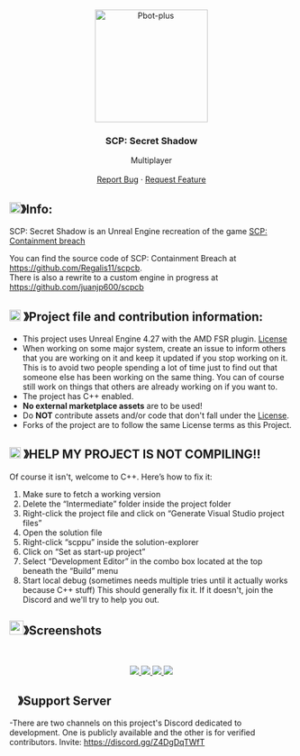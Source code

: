 <!-- PROJECT LOGO -->
<br />
<p align="center">
  <a href="https://github.com/EminShadow/SCP-LE/">
    <img src="https://media.discordapp.net/attachments/1162368760754208882/1195976754217635961/logo.png" alt="Pbot-plus" width="200" height="200">
  </a>

  <h3 align="center">SCP: Secret Shadow</h3>

  <p align="center">
    Multiplayer
    <br />
    <br />
    <a href="https://github.com/EminShadow/SCP-LE/issues">Report Bug</a>
    ·
    <a href="https://github.com/EminShadow/SCP-LE/issues">Request Feature</a>
  </p>
</p>


## <img src="https://cdn.discordapp.com/emojis/859424401186095114.png" width="20px" height="20px">》Info:
 SCP: Secret Shadow is an Unreal Engine recreation of the game [SCP: Containment breach](http://scpcbgame.com/)
 
 
 You can find the source code of SCP: Containment Breach at https://github.com/Regalis11/scpcb.   
 There is also a rewrite to a custom engine in progress at https://github.com/juanjp600/scpcb



## <img src="https://cdn.discordapp.com/emojis/1055803759831294013.png" width="20px" height="20px"> 》Project file and contribution information:
- This project uses Unreal Engine 4.27 with the AMD FSR plugin. [License](https://github.com/EminShadow/SCP-Secret-Shadow/blob/main/Plugins/FSR/license.txt)
- When working on some major system, create an issue to inform others that you are working on it and keep it updated if you stop working on it. This is to avoid two people spending a lot of time just to find out that someone else has been working on the same thing. You can of course still work on things that others are already working on if you want to.
- The project has C++ enabled.
- **No external marketplace assets** are to be used!
- Do **NOT** contribute assets and/or code that don't fall under the [License](https://github.com/EminShadow/SCP-Secret-Shadow/blob/main/License.txt).
- Forks of the project are to follow the same License terms as this Project.


## <img src="https://discord.com/assets/1d573145f04802366fbc.svg" width="20px" height="20px"> 》HELP MY PROJECT IS NOT COMPILING!!
Of course it isn't, welcome to C++. Here’s how to fix it:
1.    Make sure to fetch a working version
2.    Delete the “Intermediate” folder inside the project folder
3.    Right-click the project file and click on “Generate Visual Studio project files”
4.    Open the solution file
5.    Right-click “scppu” inside the solution-explorer
6.    Click on “Set as start-up project”
7.    Select “Development Editor” in the combo box located at the top beneath the “Build” menu
8.    Start local debug (sometimes needs multiple tries until it actually works because C++ stuff) 
This should generally fix it. If it doesn't, join the Discord and we'll try to help you out.




## <img src="https://cdn.discordapp.com/emojis/1028680849195020308.png" width="25px" height="25px">》Screenshots
<br />
<p align="center">
  <a href="https://github.com/EminShadow/SCP-LE">
    <img src="https://scp.eminshadow.com/wp-content/uploads/2024/01/Screenshot-2024-01-13-151652-1024x619.png">
    <img src="https://scp.eminshadow.com/wp-content/uploads/2024/01/Screenshot-2024-01-13-151542-1024x573.png">
    <img src="https://scp.eminshadow.com/wp-content/uploads/2024/01/Screenshot-2024-01-13-151542-1-1024x573.png">
    <img src="https://scp.eminshadow.com/wp-content/uploads/2024/01/Screenshot-2024-01-13-152811-1024x643.png">
  </a>
</p>



## <img src="https://cdn.discordapp.com/emojis/1036083490292244493.png" width="15px" height="15px">》Support Server
-There are two channels on this project's Discord dedicated to development. One is publicly available and the other is for verified contributors. Invite: https://discord.gg/Z4DgDqTWfT
